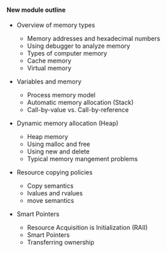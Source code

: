 #### New module outline

- Overview of memory types
    - Memory addresses and hexadecimal numbers
    - Using debugger to analyze memory
    - Types of computer memory
    - Cache memory
    - Virtual memory

- Variables and memory
    - Process memory model
    - Automatic memory allocation (Stack)
    - Call-by-value vs. Call-by-reference

- Dynamic memory allocation (Heap)
    - Heap memory
    - Using malloc and free
    - Using new and delete
    - Typical memory mangement problems

- Resource copying policies
    - Copy semantics
    - lvalues and rvalues
    - move semantics

- Smart Pointers
    - Resource Acquisition is Initialization (RAII)
    - Smart Pointers
    - Transferring ownership
